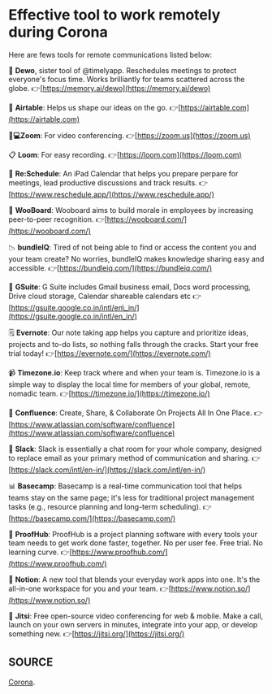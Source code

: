 # Effective tool to work remotely during Corona

Here are fews tools for remote communications listed below:

🎯 **Dewo**, sister tool of @timelyapp. Reschedules meetings to protect everyone's focus time. Works brilliantly for teams scattered across the globe. 👉[https://memory.ai/dewo](https://memory.ai/dewo)

📃 **Airtable**: Helps us shape our ideas on the go. 👉[https://airtable.com](https://airtable.com)

👩‍**💻Zoom**: For video conferencing. 👉[https://zoom.us](https://zoom.us)

📋 **Loom**: For easy recording. 👉[https://loom.com](https://loom.com)

📅 **Re:Schedule**: An iPad Calendar that helps you prepare perpare for meetings, lead productive discussions and track results. 👉[https://www.reschedule.app/](https://www.reschedule.app/)

📖 **WooBoard**: Wooboard aims to build morale in employees by increasing peer-to-peer recognition. 👉[https://wooboard.com/](https://wooboard.com/)

📉 **bundleIQ**: Tired of not being able to find or access the content you and your team create? No worries, bundleIQ makes knowledge sharing easy and accessible. 👉[https://bundleiq.com/](https://bundleiq.com/)

📑 **GSuite**: G Suite includes Gmail business email, Docs word processing, Drive cloud storage, Calendar shareable calendars etc 👉[https://gsuite.google.co.in/intl/en\_in/](https://gsuite.google.co.in/intl/en_in/)

🗒 **Evernote**: Our note taking app helps you capture and prioritize ideas, projects and to-do lists, so nothing falls through the cracks. Start your free trial today! 👉[https://evernote.com/](https://evernote.com/)

📹 **Timezone.io**: Keep track where and when your team is. Timezone.io is a simple way to display the local time for members of your global, remote, nomadic team. 👉[https://timezone.io/](https://timezone.io/)

📏 **Confluence**: Create, Share, & Collaborate On Projects All In One Place. 👉[https://www.atlassian.com/software/confluence](https://www.atlassian.com/software/confluence)

🔗 **Slack**: Slack is essentially a chat room for your whole company, designed to replace email as your primary method of communication and sharing. 👉[https://slack.com/intl/en-in/](https://slack.com/intl/en-in/)

📊 **Basecamp**: Basecamp is a real-time communication tool that helps teams stay on the same page; it's less for traditional project management tasks \(e.g., resource planning and long-term scheduling\). 👉[https://basecamp.com/](https://basecamp.com/)

💌 **ProofHub**: ProofHub is a project planning software with every tools your team needs to get work done faster, together. No per user fee. Free trial. No learning curve. 👉[https://www.proofhub.com/](https://www.proofhub.com/)

📓 **Notion**: A new tool that blends your everyday work apps into one. It's the all-in-one workspace for you and your team. 👉[https://www.notion.so/](https://www.notion.so/)

🧾 **Jitsi**: Free open-source video conferencing for web & mobile. Make a call, launch on your own servers in minutes, integrate into your app, or develop something new. 👉[https://jitsi.org/](https://jitsi.org/)

## SOURCE

[Corona](https://github.com/AllenAJ/Corona).

